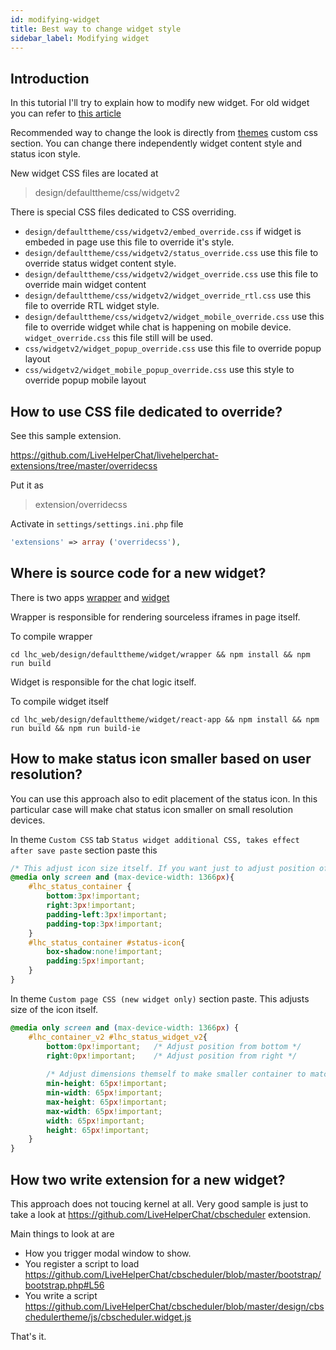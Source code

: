 ```yaml
---
id: modifying-widget
title: Best way to change widget style
sidebar_label: Modifying widget
---
```


## Introduction

In this tutorial I'll try to explain how to modify new widget. For old widget you can refer to [this article](../debug.md#chrome)

Recommended way to change the look is directly from [themes](../theme/theme.md#custom-css) custom css section. You can change there independently widget content style and status icon style.

New widget CSS files are located at

> design/defaulttheme/css/widgetv2

There is special CSS files dedicated to CSS overriding.

* `design/defaulttheme/css/widgetv2/embed_override.css` if widget is embeded in page use this file to override it's style.
* `design/defaulttheme/css/widgetv2/status_override.css` use this file to override status widget content style.
* `design/defaulttheme/css/widgetv2/widget_override.css` use this file to override main widget content
* `design/defaulttheme/css/widgetv2/widget_override_rtl.css` use this file to override RTL widget style.
* `design/defaulttheme/css/widgetv2/widget_mobile_override.css` use this file to override widget while chat is happening on mobile device. `widget_override.css` this file still will be used.
* `css/widgetv2/widget_popup_override.css` use this file to override popup layout
* `css/widgetv2/widget_mobile_popup_override.css` use this style to override popup mobile layout

## How to use CSS file dedicated to override?

See this sample extension.

https://github.com/LiveHelperChat/livehelperchat-extensions/tree/master/overridecss

Put it as 

> extension/overridecss

Activate in `settings/settings.ini.php` file 

```php
'extensions' => array ('overridecss'),
```

## Where is source code for a new widget?

There is two apps [wrapper](https://github.com/LiveHelperChat/livehelperchat/tree/master/lhc_web/design/defaulttheme/widget/wrapper) and [widget](https://github.com/LiveHelperChat/livehelperchat/tree/master/lhc_web/design/defaulttheme/widget/react-app)

Wrapper is responsible for rendering sourceless iframes in page itself.

To compile wrapper

```shell script
cd lhc_web/design/defaulttheme/widget/wrapper && npm install && npm run build
```

Widget is responsible for the chat logic itself.

To compile widget itself

```shell script
cd lhc_web/design/defaulttheme/widget/react-app && npm install && npm run build && npm run build-ie
```

## How to make status icon smaller based on user resolution?

You can use this approach also to edit placement of the status icon. In this particular case will make chat status icon smaller on small resolution devices.

In theme `Custom CSS` tab `Status widget additional CSS, takes effect after save paste` section paste this

```css
/* This adjust icon size itself. If you want just to adjust position of the icon. You can ignore these rules. */
@media only screen and (max-device-width: 1366px){
    #lhc_status_container { 
        bottom:3px!important;
        right:3px!important;
        padding-left:3px!important;
        padding-top:3px!important;
    }
    #lhc_status_container #status-icon{
        box-shadow:none!important;
        padding:5px!important;
    }
}
```

In theme `Custom page CSS (new widget only)` section paste. This adjusts size of the icon itself.

```css
@media only screen and (max-device-width: 1366px) {
    #lhc_container_v2 #lhc_status_widget_v2{ 
        bottom:0px!important;   /* Adjust position from bottom */ 
        right:0px!important;    /* Adjust position from right */
        
        /* Adjust dimensions themself to make smaller container to match new icon size */
        min-height: 65px!important;
        min-width: 65px!important;
        max-height: 65px!important;
        max-width: 65px!important;
        width: 65px!important;
        height: 65px!important;
    }
}
```

## How two write extension for a new widget?

This approach does not toucing kernel at all. Very good sample is just to take a look at https://github.com/LiveHelperChat/cbscheduler extension. 

Main things to look at are

* How you trigger modal window to show.
* You register a script to load https://github.com/LiveHelperChat/cbscheduler/blob/master/bootstrap/bootstrap.php#L56
* You write a script https://github.com/LiveHelperChat/cbscheduler/blob/master/design/cbschedulertheme/js/cbscheduler.widget.js

That's it.
